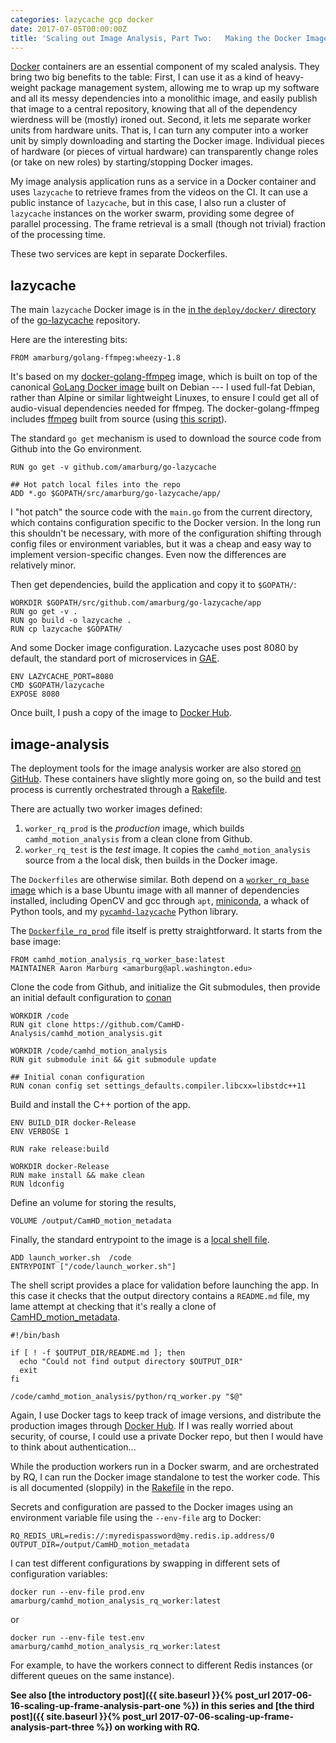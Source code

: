 ```yaml
---
categories: lazycache gcp docker
date: 2017-07-05T00:00:00Z
title: 'Scaling out Image Analysis, Part Two:   Making the Docker Image'
---
```


[Docker](https://www.docker.com) containers are an essential component of my
scaled analysis.  They bring two big benefits to the table:  First, I can use it
as a kind of heavy-weight package management system, allowing me to wrap up my
software and all its messy dependencies into a monolithic image, and easily
publish that image to a central repository, knowing that all of the dependency
wierdness will be (mostly) ironed out. Second, it lets me separate worker units
from hardware units.   That is, I can turn any computer into a worker unit by
simply downloading and starting the Docker image.   Individual pieces of
hardware (or pieces of virtual hardware) can transparently change roles (or take
on new roles) by starting/stopping Docker images.

My image analysis application runs as a service in a Docker container and
uses `lazycache` to retrieve frames from the videos on the CI.   It can use a
public instance of `lazycache`, but in this case, I also run a cluster of
`lazycache` instances on the worker swarm, providing some degree of parallel
processing.   The frame retrieval is a small (though not trivial) fraction of
the processing time.

These two services are kept in separate Dockerfiles.

## lazycache

The main `lazycache` Docker image is in the [in the `deploy/docker/` directory](https://github.com/amarburg/go-lazycache/blob/master/deploy/docker/Dockerfile) of the [go-lazycache](https://github.com/amarburg/go-lazycache/) repository.

Here are the interesting bits:

    FROM amarburg/golang-ffmpeg:wheezy-1.8

It's based on my
[docker-golang-ffmpeg](https://github.com/amarburg/docker-golang-ffmpeg) image,
which is built on top of the canonical [GoLang Docker
image](https://hub.docker.com/_/golang/) built on Debian --- I used full-fat
Debian, rather than Alpine or similar lightweight Linuxes, to ensure I could get
all of audio-visual dependencies needed for ffmpeg.   The docker-golang-ffmpeg includes [ffmpeg](http://ffmpeg.org/) built from source (using [this script](https://github.com/amarburg/docker-golang-ffmpeg/blob/master/build_ffmpeg.sh)).

The standard `go get` mechanism is used to download the source code from
Github into the Go environment.

    RUN go get -v github.com/amarburg/go-lazycache

    ## Hot patch local files into the repo
    ADD *.go $GOPATH/src/amarburg/go-lazycache/app/

I "hot patch" the source code with
the `main.go` from the current directory, which contains configuration
specific to the Docker version.  In the long run this shouldn't be necessary,
with more of the configuration shifting through config files or environment variables, but it was a cheap and easy way to implement version-specific changes.
Even now the differences are relatively minor.

Then get dependencies, build the application and copy it to `$GOPATH/`:

    WORKDIR $GOPATH/src/github.com/amarburg/go-lazycache/app
    RUN go get -v .
    RUN go build -o lazycache .
    RUN cp lazycache $GOPATH/

And some Docker image configuration.   Lazycache uses post 8080 by default,
the standard port of microservices in [GAE](https://cloud.google.com/appengine/).

    ENV LAZYCACHE_PORT=8080
    CMD $GOPATH/lazycache
    EXPOSE 8080

Once built, I push a copy of the image to [Docker Hub](https://hub.docker.com/r/amarburg/lazycache_prod/).

## image-analysis

The deployment
tools for the image analysis worker are also stored [on GitHub](https://github.com/CamHD-Analysis/camhd-motion-analysis-deploy).
These containers have slightly more going on, so the build and test process
is currently orchestrated through a [Rakefile](https://github.com/CamHD-Analysis/camhd-motion-analysis-deploy/blob/master/docker/Rakefile).

There are actually two worker images defined:

  1. `worker_rq_prod` is the _production_ image, which builds
`camhd_motion_analysis` from a clean clone from Github.
  1. `worker_rq_test` is the _test_ image.  It copies the `camhd_motion_analysis` source from a the local disk, then builds in the Docker image.

The `Dockerfiles` are otherwise similar.  Both depend on a [`worker_rq_base` image](https://github.com/CamHD-Analysis/camhd-motion-analysis-deploy/blob/master/docker/Dockerfile_rq_base)
which is a base Ubuntu image with all manner of dependencies installed,
including OpenCV and gcc through `apt`, [miniconda](), a whack of Python tools,
and my [`pycamhd-lazycache`](https://github.com/CamHD-Analysis/pycamhd-lazycache) Python library.

The [`Dockerfile_rq_prod`](https://github.com/CamHD-Analysis/camhd-motion-analysis-deploy/blob/master/docker/Dockerfile_rq_prod) file itself is pretty straightforward.  It starts from the base image:

    FROM camhd_motion_analysis_rq_worker_base:latest
    MAINTAINER Aaron Marburg <amarburg@apl.washington.edu>

Clone the code from Github, and initialize the Git submodules, then provide an initial default configuration to [conan](https://www.conan.io)

    WORKDIR /code
    RUN git clone https://github.com/CamHD-Analysis/camhd_motion_analysis.git

    WORKDIR /code/camhd_motion_analysis
    RUN git submodule init && git submodule update

    ## Initial conan configuration
    RUN conan config set settings_defaults.compiler.libcxx=libstdc++11

Build and install the C++ portion of the app.

    ENV BUILD_DIR docker-Release
    ENV VERBOSE 1

    RUN rake release:build

    WORKDIR docker-Release
    RUN make install && make clean
    RUN ldconfig

Define an volume for storing the results,

    VOLUME /output/CamHD_motion_metadata

Finally, the standard entrypoint to the image is a [local shell file](https://github.com/CamHD-Analysis/camhd-motion-analysis-deploy/blob/master/docker/launch_worker.sh).  

    ADD launch_worker.sh  /code
    ENTRYPOINT ["/code/launch_worker.sh"]

The shell script provides a place for validation before launching the app.  In
this case it checks that the output directory contains a `README.md` file,
my lame attempt at checking that it's really a clone of [CamHD_motion_metadata](https://github.com/CamHD-Analysis/CamHD_motion_metadata).

    #!/bin/bash

    if [ ! -f $OUTPUT_DIR/README.md ]; then
      echo "Could not find output directory $OUTPUT_DIR"
      exit
    fi

    /code/camhd_motion_analysis/python/rq_worker.py "$@"


Again, I use Docker tags to keep track of image versions, and
distribute the production images through [Docker Hub](https://hub.docker.com/r/amarburg/camhd_motion_analysis_rq_worker/).
If I was really worried about security, of course, I could use a private Docker repo,  but then I would have to think about authentication...


While the production workers run in a Docker swarm, and are orchestrated by RQ,
I can run the Docker image standalone to test the worker code.   This is all
documented (sloppily) in the
[Rakefile](https://github.com/CamHD-Analysis/camhd-motion-analysis-deploy/blob/master/docker/Rakefile)
in the repo.

Secrets and configuration are passed to the Docker images using an
environment variable file using the `--env-file` arg to Docker:

    RQ_REDIS_URL=redis://:myredispassword@my.redis.ip.address/0
    OUTPUT_DIR=/output/CamHD_motion_metadata

I can test different configurations by swapping in different sets of configuration
variables:

    docker run --env-file prod.env amarburg/camhd_motion_analysis_rq_worker:latest

or

    docker run --env-file test.env amarburg/camhd_motion_analysis_rq_worker:latest

For example, to have the workers connect to different Redis instances (or different queues on the same instance).

__See also [the introductory post]({{ site.baseurl }}{% post_url 2017-06-16-scaling-up-frame-analysis-part-one %}) in this series and [the third post]({{ site.baseurl }}{% post_url  2017-07-06-scaling-up-frame-analysis-part-three %}) on working with RQ.__
